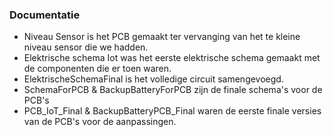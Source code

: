 ### Documentatie
- Niveau Sensor is het PCB gemaakt ter vervanging van het te kleine niveau sensor die we hadden.
- Elektrische schema Iot was het eerste elektrische schema gemaakt met de componenten die er toen waren.
- ElektrischeSchemaFinal is het volledige circuit samengevoegd.
- SchemaForPCB & BackupBatteryForPCB zijn de finale schema's voor de PCB's
- PCB_IoT_Final & BackupBatteryPCB_Final waren de eerste finale versies van de PCB's voor de aanpassingen.
